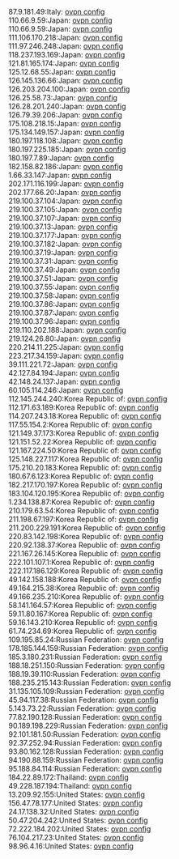 87.9.181.49:Italy: [ovpn config](vpn/87_9_181_49.ovpn)  
110.66.9.59:Japan: [ovpn config](vpn/110_66_9_59.ovpn)  
110.66.9.59:Japan: [ovpn config](vpn/110_66_9_59.ovpn)  
111.106.170.218:Japan: [ovpn config](vpn/111_106_170_218.ovpn)  
111.97.246.248:Japan: [ovpn config](vpn/111_97_246_248.ovpn)  
118.237.193.169:Japan: [ovpn config](vpn/118_237_193_169.ovpn)  
121.81.165.174:Japan: [ovpn config](vpn/121_81_165_174.ovpn)  
125.12.68.55:Japan: [ovpn config](vpn/125_12_68_55.ovpn)  
126.145.136.66:Japan: [ovpn config](vpn/126_145_136_66.ovpn)  
126.203.204.100:Japan: [ovpn config](vpn/126_203_204_100.ovpn)  
126.25.58.73:Japan: [ovpn config](vpn/126_25_58_73.ovpn)  
126.28.201.240:Japan: [ovpn config](vpn/126_28_201_240.ovpn)  
126.79.39.206:Japan: [ovpn config](vpn/126_79_39_206.ovpn)  
175.108.218.15:Japan: [ovpn config](vpn/175_108_218_15.ovpn)  
175.134.149.157:Japan: [ovpn config](vpn/175_134_149_157.ovpn)  
180.197.118.108:Japan: [ovpn config](vpn/180_197_118_108.ovpn)  
180.197.225.185:Japan: [ovpn config](vpn/180_197_225_185.ovpn)  
180.197.7.89:Japan: [ovpn config](vpn/180_197_7_89.ovpn)  
182.158.82.186:Japan: [ovpn config](vpn/182_158_82_186.ovpn)  
1.66.33.147:Japan: [ovpn config](vpn/1_66_33_147.ovpn)  
202.171.116.199:Japan: [ovpn config](vpn/202_171_116_199.ovpn)  
202.177.66.20:Japan: [ovpn config](vpn/202_177_66_20.ovpn)  
219.100.37.104:Japan: [ovpn config](vpn/219_100_37_104.ovpn)  
219.100.37.105:Japan: [ovpn config](vpn/219_100_37_105.ovpn)  
219.100.37.107:Japan: [ovpn config](vpn/219_100_37_107.ovpn)  
219.100.37.13:Japan: [ovpn config](vpn/219_100_37_13.ovpn)  
219.100.37.177:Japan: [ovpn config](vpn/219_100_37_177.ovpn)  
219.100.37.182:Japan: [ovpn config](vpn/219_100_37_182.ovpn)  
219.100.37.19:Japan: [ovpn config](vpn/219_100_37_19.ovpn)  
219.100.37.31:Japan: [ovpn config](vpn/219_100_37_31.ovpn)  
219.100.37.49:Japan: [ovpn config](vpn/219_100_37_49.ovpn)  
219.100.37.51:Japan: [ovpn config](vpn/219_100_37_51.ovpn)  
219.100.37.55:Japan: [ovpn config](vpn/219_100_37_55.ovpn)  
219.100.37.58:Japan: [ovpn config](vpn/219_100_37_58.ovpn)  
219.100.37.86:Japan: [ovpn config](vpn/219_100_37_86.ovpn)  
219.100.37.87:Japan: [ovpn config](vpn/219_100_37_87.ovpn)  
219.100.37.96:Japan: [ovpn config](vpn/219_100_37_96.ovpn)  
219.110.202.188:Japan: [ovpn config](vpn/219_110_202_188.ovpn)  
219.124.26.80:Japan: [ovpn config](vpn/219_124_26_80.ovpn)  
220.214.11.225:Japan: [ovpn config](vpn/220_214_11_225.ovpn)  
223.217.34.159:Japan: [ovpn config](vpn/223_217_34_159.ovpn)  
39.111.221.72:Japan: [ovpn config](vpn/39_111_221_72.ovpn)  
42.127.84.194:Japan: [ovpn config](vpn/42_127_84_194.ovpn)  
42.148.24.137:Japan: [ovpn config](vpn/42_148_24_137.ovpn)  
60.105.114.246:Japan: [ovpn config](vpn/60_105_114_246.ovpn)  
112.145.244.240:Korea Republic of: [ovpn config](vpn/112_145_244_240.ovpn)  
112.171.63.189:Korea Republic of: [ovpn config](vpn/112_171_63_189.ovpn)  
114.207.243.18:Korea Republic of: [ovpn config](vpn/114_207_243_18.ovpn)  
117.55.154.2:Korea Republic of: [ovpn config](vpn/117_55_154_2.ovpn)  
121.149.37.173:Korea Republic of: [ovpn config](vpn/121_149_37_173.ovpn)  
121.151.52.22:Korea Republic of: [ovpn config](vpn/121_151_52_22.ovpn)  
121.167.224.50:Korea Republic of: [ovpn config](vpn/121_167_224_50.ovpn)  
125.148.227.117:Korea Republic of: [ovpn config](vpn/125_148_227_117.ovpn)  
175.210.20.183:Korea Republic of: [ovpn config](vpn/175_210_20_183.ovpn)  
180.67.6.123:Korea Republic of: [ovpn config](vpn/180_67_6_123.ovpn)  
182.217.170.197:Korea Republic of: [ovpn config](vpn/182_217_170_197.ovpn)  
183.104.120.195:Korea Republic of: [ovpn config](vpn/183_104_120_195.ovpn)  
1.234.138.87:Korea Republic of: [ovpn config](vpn/1_234_138_87.ovpn)  
210.179.63.54:Korea Republic of: [ovpn config](vpn/210_179_63_54.ovpn)  
211.198.67.197:Korea Republic of: [ovpn config](vpn/211_198_67_197.ovpn)  
211.200.229.191:Korea Republic of: [ovpn config](vpn/211_200_229_191.ovpn)  
220.83.142.198:Korea Republic of: [ovpn config](vpn/220_83_142_198.ovpn)  
220.92.138.37:Korea Republic of: [ovpn config](vpn/220_92_138_37.ovpn)  
221.167.26.145:Korea Republic of: [ovpn config](vpn/221_167_26_145.ovpn)  
222.101.107.1:Korea Republic of: [ovpn config](vpn/222_101_107_1.ovpn)  
222.117.186.129:Korea Republic of: [ovpn config](vpn/222_117_186_129.ovpn)  
49.142.158.188:Korea Republic of: [ovpn config](vpn/49_142_158_188.ovpn)  
49.164.215.38:Korea Republic of: [ovpn config](vpn/49_164_215_38.ovpn)  
49.166.235.210:Korea Republic of: [ovpn config](vpn/49_166_235_210.ovpn)  
58.141.164.57:Korea Republic of: [ovpn config](vpn/58_141_164_57.ovpn)  
59.11.80.167:Korea Republic of: [ovpn config](vpn/59_11_80_167.ovpn)  
59.16.143.210:Korea Republic of: [ovpn config](vpn/59_16_143_210.ovpn)  
61.74.234.69:Korea Republic of: [ovpn config](vpn/61_74_234_69.ovpn)  
109.195.85.24:Russian Federation: [ovpn config](vpn/109_195_85_24.ovpn)  
178.185.144.159:Russian Federation: [ovpn config](vpn/178_185_144_159.ovpn)  
185.3.180.231:Russian Federation: [ovpn config](vpn/185_3_180_231.ovpn)  
188.18.251.150:Russian Federation: [ovpn config](vpn/188_18_251_150.ovpn)  
188.19.39.110:Russian Federation: [ovpn config](vpn/188_19_39_110.ovpn)  
188.235.215.143:Russian Federation: [ovpn config](vpn/188_235_215_143.ovpn)  
31.135.105.109:Russian Federation: [ovpn config](vpn/31_135_105_109.ovpn)  
45.94.117.38:Russian Federation: [ovpn config](vpn/45_94_117_38.ovpn)  
5.143.73.22:Russian Federation: [ovpn config](vpn/5_143_73_22.ovpn)  
77.82.190.128:Russian Federation: [ovpn config](vpn/77_82_190_128.ovpn)  
90.189.198.229:Russian Federation: [ovpn config](vpn/90_189_198_229.ovpn)  
92.101.181.50:Russian Federation: [ovpn config](vpn/92_101_181_50.ovpn)  
92.37.252.94:Russian Federation: [ovpn config](vpn/92_37_252_94.ovpn)  
93.80.162.128:Russian Federation: [ovpn config](vpn/93_80_162_128.ovpn)  
94.190.88.159:Russian Federation: [ovpn config](vpn/94_190_88_159.ovpn)  
95.188.84.114:Russian Federation: [ovpn config](vpn/95_188_84_114.ovpn)  
184.22.89.172:Thailand: [ovpn config](vpn/184_22_89_172.ovpn)  
49.228.187.194:Thailand: [ovpn config](vpn/49_228_187_194.ovpn)  
13.209.92.155:United States: [ovpn config](vpn/13_209_92_155.ovpn)  
156.47.78.177:United States: [ovpn config](vpn/156_47_78_177.ovpn)  
24.17.138.32:United States: [ovpn config](vpn/24_17_138_32.ovpn)  
50.47.204.242:United States: [ovpn config](vpn/50_47_204_242.ovpn)  
72.222.184.202:United States: [ovpn config](vpn/72_222_184_202.ovpn)  
76.104.217.23:United States: [ovpn config](vpn/76_104_217_23.ovpn)  
98.96.4.16:United States: [ovpn config](vpn/98_96_4_16.ovpn)  
